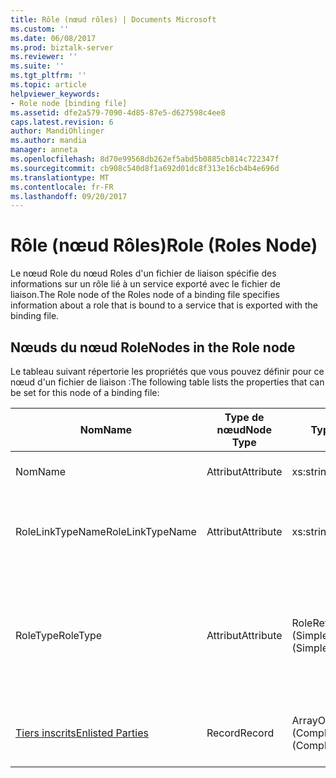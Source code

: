 ```yaml
---
title: Rôle (nœud rôles) | Documents Microsoft
ms.custom: ''
ms.date: 06/08/2017
ms.prod: biztalk-server
ms.reviewer: ''
ms.suite: ''
ms.tgt_pltfrm: ''
ms.topic: article
helpviewer_keywords:
- Role node [binding file]
ms.assetid: dfe2a579-7090-4d85-87e5-d627598c4ee8
caps.latest.revision: 6
author: MandiOhlinger
ms.author: mandia
manager: anneta
ms.openlocfilehash: 8d70e99568db262ef5abd5b0885cb814c722347f
ms.sourcegitcommit: cb908c540d8f1a692d01dc8f313e16cb4b4e696d
ms.translationtype: MT
ms.contentlocale: fr-FR
ms.lasthandoff: 09/20/2017
---
```

# <a name="role-roles-node"></a><span data-ttu-id="f5342-102">Rôle (nœud Rôles)</span><span class="sxs-lookup"><span data-stu-id="f5342-102">Role (Roles Node)</span></span>
<span data-ttu-id="f5342-103">Le nœud Role du nœud Roles d'un fichier de liaison spécifie des informations sur un rôle lié à un service exporté avec le fichier de liaison.</span><span class="sxs-lookup"><span data-stu-id="f5342-103">The Role node of the Roles node of a binding file specifies information about a role that is bound to a service that is exported with the binding file.</span></span>  
  
## <a name="nodes-in-the-role-node"></a><span data-ttu-id="f5342-104">Nœuds du nœud Role</span><span class="sxs-lookup"><span data-stu-id="f5342-104">Nodes in the Role node</span></span>  
 <span data-ttu-id="f5342-105">Le tableau suivant répertorie les propriétés que vous pouvez définir pour ce nœud d'un fichier de liaison :</span><span class="sxs-lookup"><span data-stu-id="f5342-105">The following table lists the properties that can be set for this node of a binding file:</span></span>  
  
|<span data-ttu-id="f5342-106">**Nom**</span><span class="sxs-lookup"><span data-stu-id="f5342-106">**Name**</span></span>|<span data-ttu-id="f5342-107">**Type de nœud**</span><span class="sxs-lookup"><span data-stu-id="f5342-107">**Node Type**</span></span>|<span data-ttu-id="f5342-108">**Type de données**</span><span class="sxs-lookup"><span data-stu-id="f5342-108">**Data Type**</span></span>|<span data-ttu-id="f5342-109">**Description**</span><span class="sxs-lookup"><span data-stu-id="f5342-109">**Description**</span></span>|<span data-ttu-id="f5342-110">**Restrictions**</span><span class="sxs-lookup"><span data-stu-id="f5342-110">**Restrictions**</span></span>|<span data-ttu-id="f5342-111">**Commentaires**</span><span class="sxs-lookup"><span data-stu-id="f5342-111">**Comments**</span></span>|  
|--------------|-------------------|-------------------|---------------------|----------------------|------------------|  
|<span data-ttu-id="f5342-112">Nom</span><span class="sxs-lookup"><span data-stu-id="f5342-112">Name</span></span>|<span data-ttu-id="f5342-113">Attribut</span><span class="sxs-lookup"><span data-stu-id="f5342-113">Attribute</span></span>|<span data-ttu-id="f5342-114">xs:string</span><span class="sxs-lookup"><span data-stu-id="f5342-114">xs:string</span></span>|<span data-ttu-id="f5342-115">Spécifie le nom du rôle.</span><span class="sxs-lookup"><span data-stu-id="f5342-115">Specifies the name of the role.</span></span>|<span data-ttu-id="f5342-116">Facultatif</span><span class="sxs-lookup"><span data-stu-id="f5342-116">Not required</span></span>|<span data-ttu-id="f5342-117">Valeur par défaut : vide</span><span class="sxs-lookup"><span data-stu-id="f5342-117">Default value: empty</span></span>|  
|<span data-ttu-id="f5342-118">RoleLinkTypeName</span><span class="sxs-lookup"><span data-stu-id="f5342-118">RoleLinkTypeName</span></span>|<span data-ttu-id="f5342-119">Attribut</span><span class="sxs-lookup"><span data-stu-id="f5342-119">Attribute</span></span>|<span data-ttu-id="f5342-120">xs:string</span><span class="sxs-lookup"><span data-stu-id="f5342-120">xs:string</span></span>|<span data-ttu-id="f5342-121">Spécifie le nom du type de lien de rôle associé au rôle.</span><span class="sxs-lookup"><span data-stu-id="f5342-121">Specifies the name of the role link type associated with the role</span></span>|<span data-ttu-id="f5342-122">Facultatif</span><span class="sxs-lookup"><span data-stu-id="f5342-122">Not required</span></span>|<span data-ttu-id="f5342-123">Valeur par défaut : vide</span><span class="sxs-lookup"><span data-stu-id="f5342-123">Default value: empty</span></span>|  
|<span data-ttu-id="f5342-124">RoleType</span><span class="sxs-lookup"><span data-stu-id="f5342-124">RoleType</span></span>|<span data-ttu-id="f5342-125">Attribut</span><span class="sxs-lookup"><span data-stu-id="f5342-125">Attribute</span></span>|<span data-ttu-id="f5342-126">RoleRefType (SimpleType)</span><span class="sxs-lookup"><span data-stu-id="f5342-126">RoleRefType (SimpleType)</span></span>|<span data-ttu-id="f5342-127">Spécifie le type de rôle associé au rôle.</span><span class="sxs-lookup"><span data-stu-id="f5342-127">Specifies the role type associated with the role.</span></span>|<span data-ttu-id="f5342-128">Requis</span><span class="sxs-lookup"><span data-stu-id="f5342-128">Required</span></span>|<span data-ttu-id="f5342-129">Valeur par défaut : Aucun</span><span class="sxs-lookup"><span data-stu-id="f5342-129">Default value: none</span></span><br /><br /> <span data-ttu-id="f5342-130">Les valeurs possibles sont :</span><span class="sxs-lookup"><span data-stu-id="f5342-130">Possible values include:</span></span><br /><br /> <span data-ttu-id="f5342-131">-Inconnu</span><span class="sxs-lookup"><span data-stu-id="f5342-131">-   Unknown</span></span><br /><span data-ttu-id="f5342-132">-Implémente</span><span class="sxs-lookup"><span data-stu-id="f5342-132">-   Implements</span></span><br /><span data-ttu-id="f5342-133">-Utilise</span><span class="sxs-lookup"><span data-stu-id="f5342-133">-   Uses</span></span>|  
|[<span data-ttu-id="f5342-134">Tiers inscrits</span><span class="sxs-lookup"><span data-stu-id="f5342-134">Enlisted Parties</span></span>](../core/enlisted-parties-role-node.md)|<span data-ttu-id="f5342-135">Record</span><span class="sxs-lookup"><span data-stu-id="f5342-135">Record</span></span>|<span data-ttu-id="f5342-136">ArrayOfEnlistedParty (ComplexType)</span><span class="sxs-lookup"><span data-stu-id="f5342-136">ArrayOfEnlistedParty (ComplexType)</span></span>|<span data-ttu-id="f5342-137">Nœud du conteneur des tiers inscrits liés au rôle.</span><span class="sxs-lookup"><span data-stu-id="f5342-137">Container node for the enlisted parties bound to this role.</span></span>|<span data-ttu-id="f5342-138">Facultatif</span><span class="sxs-lookup"><span data-stu-id="f5342-138">Not required</span></span>|<span data-ttu-id="f5342-139">Valeur par défaut : Aucun</span><span class="sxs-lookup"><span data-stu-id="f5342-139">Default value: none</span></span>|